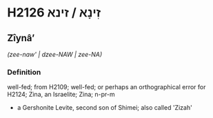 # H2126 זִינָא / זינא

## Zîynâʼ

_(zee-naw' | dzee-NAW | zee-NA)_

### Definition

well-fed; from H2109; well-fed; or perhaps an orthographical error for H2124; Zina, an Israelite; Zina; n-pr-m

- a Gershonite Levite, second son of Shimei; also called 'Zizah'
